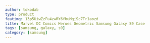 ```yaml
---
author: tokodab
type: product
featimg: 13p5UiwZzFu4zwRY6fbuMgiSc7Tr1aozd
title: Marvel DC Comics Heroes Geometric Samsung Galaxy S9 Case
tags: [samsung, galaxy, s9]
category: [samsung]
---
```

